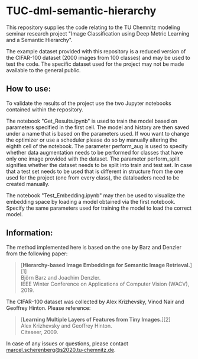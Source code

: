 # TUC-dml-semantic-hierarchy

This repository supplies the code relating to the TU Chemnitz modeling seminar research project "Image Classification using Deep Metric Learning and a Semantic Hierarchy".

The example dataset provided with this repository is a reduced version of the CIFAR-100 dataset (2000 images from 100 classes) and may be used to test the code.
The specific dataset used for the project may not be made available to the general public.


## How to use:

To validate the results of the project use the two Jupyter notebooks contained within the repository.

The notebook "Get_Results.ipynb" is used to train the model based on parameters specified in the first cell. The model and history are then saved under a name that is based on the parameters used.
If wou want to change the optimizer or use a scheduler please do so by manually altering the eighth cell of the notebook.
The parameter perform_aug is used to specify whether data augmentation needs to be performed for classes that have only one image provided with the dataset.
The parameter perform_split signifies whether the dataset needs to be split into train and test set. In case that a test set needs to be used that is different in structure from the one used for the project (one from every class), the dataloaders need to be created manually.

The notebook "Test_Embedding.ipynb" may then be used to visualize the embedding space by loading a model obtained via the first notebook. Specify the same parameters used for training the model to load the correct model.


## Information:

The method implemented here is based on the one by Barz and Denzler from the following paper:

> [**Hierarchy-based Image Embeddings for Semantic Image Retrieval.**][1]  
> Björn Barz and Joachim Denzler.  
> IEEE Winter Conference on Applications of Computer Vision (WACV), 2019.

The CIFAR-100 dataset was collected by Alex Krizhevsky, Vinod Nair and Geoffrey Hinton. Please reference:

> [**Learning Multiple Layers of Features from Tiny Images.**][2]  
> Alex Krizhevsky and Geoffrey Hinton.  
> Citeseer, 2009.

In case of any issues or questions, please contact marcel.scherenberg@s2020.tu-chemnitz.de.